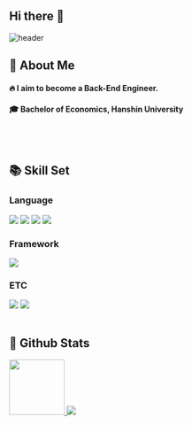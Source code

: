 ## Hi there 👋

<div>
  
  <!--Header-->
  ![header](https://capsule-render.vercel.app/api?type=rounded&color=gradient&height=300&section=header&text=Good%20to%20see%20you%20☺️)
  
</div>

<div>
  <!--Body-->
  
  ## 💁 About Me
  <!--#### :raising_hand: I am a Cloud Engineer from South Korea.<br/>-->
  #### :fire: I aim to become a Back-End Engineer.<br/>
  #### :mortar_board: Bachelor of Economics, Hanshin University
  <br/>
  <br/>
  
  ## 📚 Skill Set
  ### Language
  <!--Java-->
  <img src="https://img.shields.io/badge/Python-3776AB?style=flat-square&logo=Python&logoColor=white"/>
  <!--JavaScript-->
  <img src="https://img.shields.io/badge/JavaScript-F7DF1E?style=flat-square&logo=JavaScript&logoColor=white"/>
  <!--HTML5-->
  <img src="https://img.shields.io/badge/HTML5-E34F26?style=flat-square&logo=HTML5&logoColor=white"/>
  <!--CSS-->
  <img src="https://img.shields.io/badge/CSS3-1572B6?style=flat-square&logo=CSS3&logoColor=white"/>
  <br/>

  
<!--  
  ### Library

// 배지 코드
<img src="https://img.shields.io/badge/공식_명칭-공식_색상_코드?style=flat-square&logo=공식_명칭&logoColor=white"/>
-->

  ### Framework
  <!--SpringBoot-->
  <img src="https://img.shields.io/badge/SpringBoot-6DB33F?style=flat-square&logo=springboot&logoColor=white"/>
  <br/>
  
  ### ETC
  <!--Amazon AWS-->
  <img src="https://img.shields.io/badge/Amazon AWS-232F3E?style=flat-square&logo=Amazon AWS&logoColor=white"/>
  <!--MySQL-->
  <img src="https://img.shields.io/badge/MySQL-4479A1?style=flat-square&logo=MySQL&logoColor=white"/>
  <br/>
  <br/>
  
  ## 🤔 Github Stats
  <!--[![Anurag's GitHub stats](https://github-readme-stats.vercel.app/api?username=woonmo)](https://github.com/anuraghazra/github-readme-stats) -->

<!--  [![Top Langs](https://github-readme-stats.vercel.app/api/top-langs/?username=woonmo)](https://github.com/anuraghazra/github-readme-stats)-->

  <a href="s">
    <img src="https://github-readme-stats.vercel.app/api/top-langs/?username=woonmo&exclude_repo=woonmo.github.io&layout=compact&theme=default" height=100px />
  </a>
  <a href="s">
    <img src="https://github-readme-stats.vercel.app/api?username=woonmo&theme=defaultt&show_icons=true"  />
  </a>
  
</div>






<!--
**woonmo/woonmo** is a ✨ _special_ ✨ repository because its `README.md` (this file) appears on your GitHub profile.

Here are some ideas to get you started:

- 🔭 I’m currently working on ...
- 🌱 I’m currently learning ...
- 👯 I’m looking to collaborate on ...
- 🤔 I’m looking for help with ...
- 💬 Ask me about ...
- 📫 How to reach me: ...
- 😄 Pronouns: ...
- ⚡ Fun fact: ...
-->

